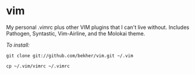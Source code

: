 # vim
My personal .vimrc plus other VIM plugins that I can't live without. Includes Pathogen, Syntastic, Vim-Airline, and the Molokai theme.


*To install:*

`git clone git://github.com/bekher/vim.git ~/.vim`

`cp ~/.vim/vimrc ~/.vimrc`
